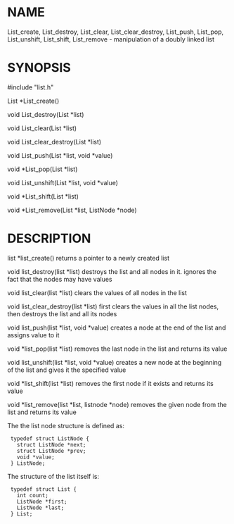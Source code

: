 # NAME

List_create, List_destroy, List_clear, List_clear_destroy, List_push, List_pop,
List_unshift, List_shift, List_remove - manipulation of a doubly linked list

# SYNOPSIS

#include "list.h"

List *List_create()

void List_destroy(List *list)

void List_clear(List *list)

void List_clear_destroy(List *list)

void List_push(List *list, void *value)

void *List_pop(List *list)

void List_unshift(List *list, void *value)

void *List_shift(List *list)

void *List_remove(List *list, ListNode *node)

# DESCRIPTION

list *list_create() returns a pointer to a newly created list

void list_destroy(list *list) destroys the list and all nodes in it. ignores the
fact that the nodes may have values

void list_clear(list *list) clears the values of all nodes in the list

void list_clear_destroy(list *list) first clears the values in all the list 
nodes, then destroys the list and all its nodes

void list_push(list *list, void *value) creates a node at the end of the list 
and assigns value to it

void *list_pop(list *list) removes the last node in the list and returns its 
value

void list_unshift(list *list, void *value) creates a new node at the beginning 
of the list and gives it the specified value

void *list_shift(list *list) removes the first node if it exists and returns its
value

void *list_remove(list *list, listnode *node) removes the given node from the 
list and returns its value

The the list node structure is defined as:

     typedef struct ListNode {
       struct ListNode *next;
       struct ListNode *prev;
       void *value;
     } ListNode;

The structure of the list itself is:

     typedef struct List {
       int count;
       ListNode *first;
       ListNode *last;
     } List;

